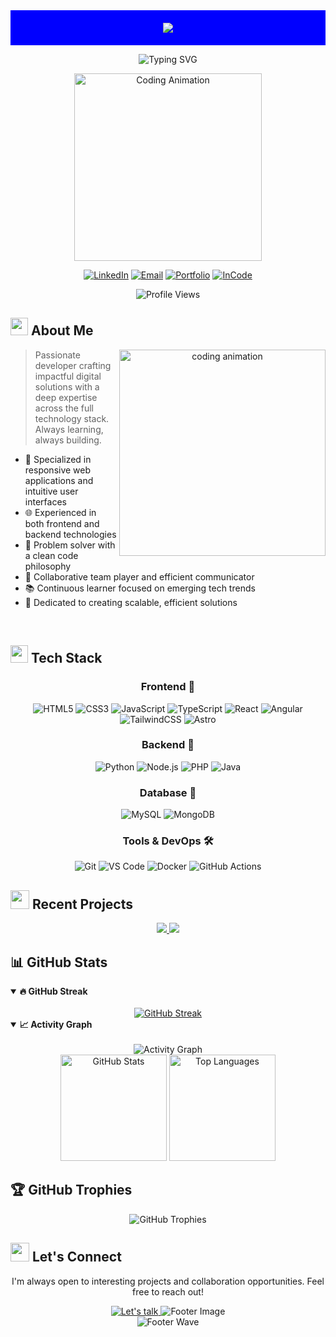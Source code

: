 <div align="center" style="background-color: blue; padding: 20px;">
  <img src="https://capsule-render.vercel.app/api?type=waving&color=blue&height=120&section=header&text=Juan%20José%20Agudelo%20Vélez&fontSize=40&animation=scaleIn&fontAlignY=40&desc=🌟%20Full%20Stack%20Developer%20%7C%20Digital%20Innovator%20%F0%9F%92%A1&descAlignY=60&fontColor=ffffff"/>
</div>


<div align="center">
  
  ![Typing SVG](https://readme-typing-svg.herokuapp.com?font=Fira+Code&weight=600&size=24&pause=1000&color=61DAFB&center=true&vCenter=true&random=false&width=435&lines=Passionate+Coder;Creative+Problem+Solver;Full+Stack+Developer)

  <img src="https://media.giphy.com/media/HscDLzkO8EOTmgkhQP/giphy.gif?cid=ecf05e47nrcfbk1c8zrea32cru3fj5qym1qkgvh59efy29ki&ep=v1_gifs_search&rid=giphy.gif&ct=g" alt="Coding Animation" width="300"/>
  
  <a href="https://www.linkedin.com/in/juan-jos%C3%A9-agudelo-v%C3%A9lez-38a216271/"><img src="https://img.shields.io/badge/LinkedIn-0077B5?style=for-the-badge&logo=linkedin&logoColor=white" alt="LinkedIn"/></a>
  <a href="mailto:Josefovelez22@gmail.com"><img src="https://img.shields.io/badge/Email-EA4335?style=for-the-badge&logo=gmail&logoColor=white" alt="Email"/></a>
  <a href="https://portfolio-steel-zeta-74.vercel.app/"><img src="https://img.shields.io/badge/Portfolio-000000?style=for-the-badge&logo=vercel&logoColor=white" alt="Portfolio"/></a>
  <a href="https://portfolio-steel-zeta-74.vercel.app/"><img src="https://img.shields.io/badge/InCode-5865F2?style=for-the-badge&logo=dev.to&logoColor=white" alt="InCode"/></a>
  
  ![Profile Views](https://komarev.com/ghpvc/?username=Josefo22&style=flat-square&color=blueviolet)
</div>

## <img src="https://media.giphy.com/media/hvRJCLFzcasrR4ia7z/giphy.gif" width="28"> About Me

<div align="center">
  <img align="right" src="https://media.giphy.com/media/L1R1tvI9svkIWwpVYr/giphy.gif" width="330" alt="coding animation">
</div>

> Passionate developer crafting impactful digital solutions with a deep expertise across the full technology stack. Always learning, always building.

- 🚀 Specialized in responsive web applications and intuitive user interfaces
- 🌐 Experienced in both frontend and backend technologies
- 🔧 Problem solver with a clean code philosophy
- 🤝 Collaborative team player and efficient communicator
- 📚 Continuous learner focused on emerging tech trends
- 🌟 Dedicated to creating scalable, efficient solutions

<br clear="right"/>

## <img src="https://media2.giphy.com/media/QssGEmpkyEOhBCb7e1/giphy.gif?cid=ecf05e47a0n3gi1bfqntqmob8g9aid1oyj2wr3ds3mg700bl&rid=giphy.gif" width="28"> Tech Stack

<div align="center">

  ### Frontend 🎨
  ![HTML5](https://img.shields.io/badge/HTML5-E34F26?style=for-the-badge&logo=html5&logoColor=white)
  ![CSS3](https://img.shields.io/badge/CSS3-1572B6?style=for-the-badge&logo=css3&logoColor=white)
  ![JavaScript](https://img.shields.io/badge/JavaScript-F7DF1E?style=for-the-badge&logo=javascript&logoColor=black)
  ![TypeScript](https://img.shields.io/badge/TypeScript-3178C6?style=for-the-badge&logo=typescript&logoColor=white)
  ![React](https://img.shields.io/badge/React-61DAFB?style=for-the-badge&logo=react&logoColor=black)
  ![Angular](https://img.shields.io/badge/Angular-DD0031?style=for-the-badge&logo=angular&logoColor=white)
  ![TailwindCSS](https://img.shields.io/badge/Tailwind_CSS-38B2AC?style=for-the-badge&logo=tailwind-css&logoColor=white)
  ![Astro](https://img.shields.io/badge/Astro-FF5D01?style=for-the-badge&logo=astro&logoColor=white)


  ### Backend 🔐
  ![Python](https://img.shields.io/badge/Python-3776AB?style=for-the-badge&logo=python&logoColor=white)
  ![Node.js](https://img.shields.io/badge/Node.js-339933?style=for-the-badge&logo=nodedotjs&logoColor=white)
  ![PHP](https://img.shields.io/badge/PHP-777BB4?style=for-the-badge&logo=php&logoColor=white)
  ![Java](https://img.shields.io/badge/Java-ED8B00?style=for-the-badge&logo=openjdk&logoColor=white)

  ### Database 💾
  ![MySQL](https://img.shields.io/badge/MySQL-4479A1?style=for-the-badge&logo=mysql&logoColor=white)
  ![MongoDB](https://img.shields.io/badge/MongoDB-47A248?style=for-the-badge&logo=mongodb&logoColor=white)


  ### Tools & DevOps 🛠️
  ![Git](https://img.shields.io/badge/Git-F05032?style=for-the-badge&logo=git&logoColor=white)
  ![VS Code](https://img.shields.io/badge/VS_Code-007ACC?style=for-the-badge&logo=visual-studio-code&logoColor=white)
  ![Docker](https://img.shields.io/badge/Docker-2496ED?style=for-the-badge&logo=docker&logoColor=white)
  ![GitHub Actions](https://img.shields.io/badge/GitHub_Actions-2088FF?style=for-the-badge&logo=github-actions&logoColor=white)

</div>

## <img src="https://media.giphy.com/media/iY8CRBdQXODJSCERIr/giphy.gif" width="30"> Recent Projects

<div align="center">
  <a href="https://github.com/Josefo22/IA-Emociones">
    <img src="https://github-readme-stats.vercel.app/api/pin/?username=Josefo22&repo=IA-Emociones&theme=radical&hide_border=true&bg_color=0D1117&title_color=C9D1D9&icon_color=61DAFB&text_color=8B949E" />
  </a>
  <a href="https://github.com/Josefo22/Sis_ventas3">
    <img src="https://github-readme-stats.vercel.app/api/pin/?username=Josefo22&repo=Sis_ventas3&theme=radical&hide_border=true&bg_color=0D1117&title_color=C9D1D9&icon_color=61DAFB&text_color=8B949E" />
  </a>
</div>

## 📊 GitHub Stats

<details open>
  <summary><b>🔥 GitHub Streak</b></summary>
  <br>
  <div align="center">
    <a href="https://github.com/Josefo22">
      <img src="https://github-readme-streak-stats.herokuapp.com/?user=Josefo22&theme=radical&hide_border=true&background=0D1117&stroke=0D1117&fire=FF1CF7&currStreakNum=FF1CF7&sideLabels=61DAFB&currStreakLabel=61DAFB&ring=FE428E&sideNums=FF1CF7" alt="GitHub Streak" />
    </a>
  </div>
</details>


<details open>
  <summary><b>📈 Activity Graph</b></summary>
  <br>
  <div align="center">
    <img src="https://github-readme-activity-graph.vercel.app/graph?username=Josefo22&theme=tokyo-night&hide_border=true" alt="Activity Graph">
  </div>
</details>

<div align="center">
  <img src="https://github-readme-stats.vercel.app/api?username=Josefo22&show_icons=true&theme=radical&hide_border=true&count_private=true&bg_color=0D1117&title_color=C9D1D9&icon_color=61DAFB&text_color=8B949E" alt="GitHub Stats" height="170" />
  <img src="https://github-readme-stats.vercel.app/api/top-langs/?username=Josefo22&layout=compact&theme=radical&hide_border=true&bg_color=0D1117&title_color=C9D1D9&icon_color=61DAFB&text_color=8B949E" alt="Top Languages" height="170" />
</div>

## 🏆 GitHub Trophies
<div align="center">
  <img src="https://github-profile-trophy.vercel.app/?username=Josefo22&theme=radical&no-frame=true&no-bg=true&margin-w=10&margin-h=10&row=1&column=6" alt="GitHub Trophies">
</div>


## <img src="https://media.giphy.com/media/LnQjpWaON8nhr21vNW/giphy.gif" width="30"> Let's Connect

<div align="center">
  <p>I'm always open to interesting projects and collaboration opportunities. Feel free to reach out!</p>
  
  <a href="https://www.linkedin.com/in/juan-jos%C3%A9-agudelo-v%C3%A9lez-38a216271/">
    <img src="https://img.shields.io/badge/Let's_talk-0077B5?style=for-the-badge&logo=linkedin&logoColor=white" alt="Let's talk" />
  </a>
  
  <img src="https://raw.githubusercontent.com/Trilokia/Trilokia/379277808c61ef204768a61bbc5d25bc7798ccf1/bottom_header.svg" alt="Footer Image">
</div>

<!--START_SECTION:waka-->
<!--END_SECTION:waka-->

<div align="center">
  <img src="https://capsule-render.vercel.app/api?type=waving&color=gradient&height=100&section=footer" alt="Footer Wave">
</div>

